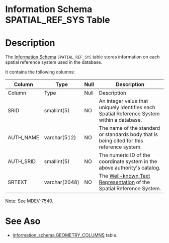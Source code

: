 # Information Schema SPATIAL_REF_SYS Table

#

# Description

The [Information Schema](/en/information_schema/) `SPATIAL_REF_SYS` table stores information on each spatial reference system used in the database.

It contains the following columns:

| Column | Type | Null | Description |
| --- | --- | --- | --- |
| Column | Type | Null | Description |
| SRID | smallint(5) | NO | An integer value that uniquely identifies each Spatial Reference System within a database. |
| AUTH_NAME | varchar(512) | NO | The name of the standard or standards body that is being cited for this reference system. |
| AUTH_SRID | smallint(5) | NO | The numeric ID of the coordinate system in the above authority's catalog. |
| SRTEXT | varchar(2048) | NO | The [Well-known Text Representation](../../../../../geographic-geometric-features/wkt/wkt-pointfromtext.md) of the Spatial Reference System. |

Note: See [MDEV-7540](https://jira.mariadb.org/browse/MDEV-7540).

#

# See Aso

* [information_schema.GEOMETRY_COLUMNS](/en/information-schema-geometry_status-table/) table.